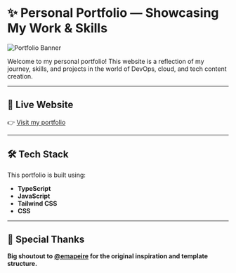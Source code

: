 # ✨ Personal Portfolio — Showcasing My Work & Skills

![Portfolio Banner](https://imgur.com/J4YkCks.png)

Welcome to my personal portfolio! This website is a reflection of my journey, skills, and projects in the world of DevOps, cloud, and tech content creation.

---

## 🔗 Live Website  

👉 [Visit my portfolio](https://notharshhaa.site)

---

## 🛠️ Tech Stack

This portfolio is built using:

- **TypeScript**
- **JavaScript**
- **Tailwind CSS**
- **CSS**

---

## 🙌 Special Thanks

**Big shoutout to [@emapeire](https://github.com/emapeire) for the original inspiration and template structure.**
